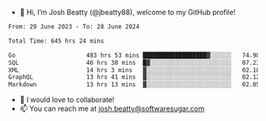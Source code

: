 - 👋 Hi, I’m Josh Beatty (@jbeatty88), welcome to my GitHub profile!

<!--START_SECTION:waka-->

```txt
From: 29 June 2023 - To: 28 June 2024

Total Time: 645 hrs 24 mins

Go                    483 hrs 53 mins ██████████████████▓░░░░░░   74.98 %
SQL                   46 hrs 38 mins  █▓░░░░░░░░░░░░░░░░░░░░░░░   07.23 %
XML                   14 hrs 3 mins   ▓░░░░░░░░░░░░░░░░░░░░░░░░   02.18 %
GraphQL               13 hrs 41 mins  ▓░░░░░░░░░░░░░░░░░░░░░░░░   02.12 %
Markdown              13 hrs 13 mins  ▓░░░░░░░░░░░░░░░░░░░░░░░░   02.05 %
```

<!--END_SECTION:waka-->

- 💞️ I would love to collaborate!
- 📫 You can reach me at josh.beatty@softwaresugar.com

<!---
jbeatty88/jbeatty88 is a ✨ special ✨ repository because its `README.md` (this file) appears on your GitHub profile.
You can click the Preview link to take a look at your changes.
--->
